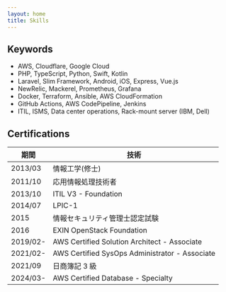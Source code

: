 ```yaml
---
layout: home
title: Skills
---
```


## Keywords

- AWS, Cloudflare, Google Cloud
- PHP, TypeScript, Python, Swift, Kotlin
- Laravel, Slim Framework, Android, iOS, Express, Vue.js
- NewRelic, Mackerel, Prometheus, Grafana
- Docker, Terraform, Ansible, AWS CloudFormation
- GitHub Actions, AWS CodePipeline, Jenkins
- ITIL, ISMS, Data center operations, Rack-mount server (IBM, Dell)

## Certifications

| 期間     | 技術                                           |
| -------- | ---------------------------------------------- |
| 2013/03  | 情報工学(修士)                                 |
| 2011/10  | 応用情報処理技術者                             |
| 2013/10  | ITIL V3 - Foundation                           |
| 2014/07  | LPIC-1                                         |
| 2015     | 情報セキュリティ管理士認定試験                 |
| 2016     | EXIN OpenStack Foundation                      |
| 2019/02- | AWS Certified Solution Architect - Associate   |
| 2021/02- | AWS Certified SysOps Administrator - Associate |
| 2021/09  | 日商簿記 3 級                                  |
| 2024/03- | AWS Certified Database - Specialty             |
